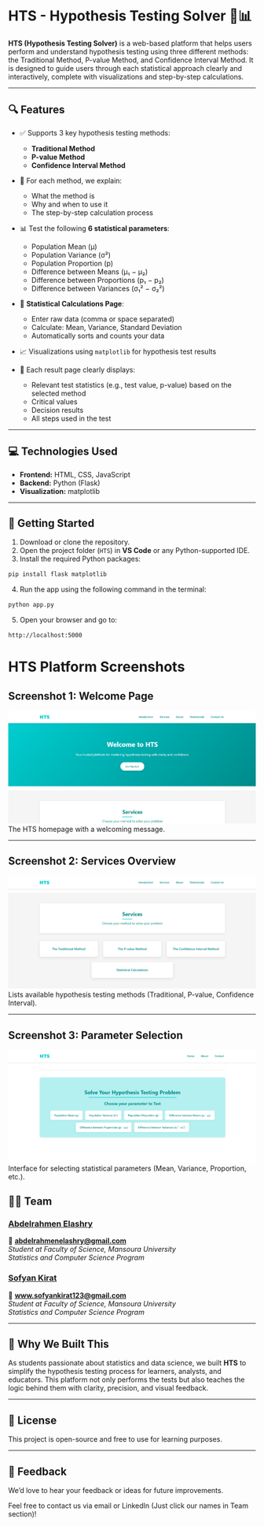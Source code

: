# HTS - Hypothesis Testing Solver 🧠📊

**HTS (Hypothesis Testing Solver)** is a web-based platform that helps users perform and understand hypothesis testing using three different methods: the Traditional Method, P-value Method, and Confidence Interval Method. It is designed to guide users through each statistical approach clearly and interactively, complete with visualizations and step-by-step calculations.

---

## 🔍 Features

- ✅ Supports 3 key hypothesis testing methods:
  - **Traditional Method**
  - **P-value Method**
  - **Confidence Interval Method**

- 📘 For each method, we explain:
  - What the method is
  - Why and when to use it
  - The step-by-step calculation process

- 📊 Test the following **6 statistical parameters**:
  - Population Mean (μ)
  - Population Variance (σ²)
  - Population Proportion (p)
  - Difference between Means (μ₁ − μ₂)
  - Difference between Proportions (p₁ − p₂)
  - Difference between Variances (σ₁² − σ₂²)

- 🔢 **Statistical Calculations Page**:
  - Enter raw data (comma or space separated)
  - Calculate: Mean, Variance, Standard Deviation
  - Automatically sorts and counts your data

- 📈 Visualizations using `matplotlib` for hypothesis test results

- 🧮 Each result page clearly displays:
  - Relevant test statistics (e.g., test value, p-value) based on the selected method
  - Critical values
  - Decision results
  - All steps used in the test

---

## 💻 Technologies Used

- **Frontend:** HTML, CSS, JavaScript  
- **Backend:** Python (Flask)  
- **Visualization:** matplotlib

---

## 🚀 Getting Started

1. Download or clone the repository.
2. Open the project folder (`HTS`) in **VS Code** or any Python-supported IDE.
3. Install the required Python packages:

```bash
pip install flask matplotlib
```
4. Run the app using the following command in the terminal:
```bash
python app.py
```
5. Open your browser and go to:
```bash
http://localhost:5000
```
# HTS Platform Screenshots  

## Screenshot 1: Welcome Page  
![Welcome Page](HTS/static/images/Screenshot_1.png)  
The HTS homepage with a welcoming message.  

---  

## Screenshot 2: Services Overview  
![Services Page](HTS/static/images/Screenshot_2.png)  
Lists available hypothesis testing methods (Traditional, P-value, Confidence Interval).  

---  

## Screenshot 3: Parameter Selection  
![Parameter Selection](HTS/static/images/Screenshot_3.png)  
Interface for selecting statistical parameters (Mean, Variance, Proportion, etc.).  

## 👨‍💻 Team

### [**Abdelrahmen Elashry**](https://www.linkedin.com/in/abdelrahmen-elashry/)  
📧 **abdelrahmenelashry@gmail.com**  
*Student at Faculty of Science, Mansoura University*  
*Statistics and Computer Science Program*

### [**Sofyan Kirat**](https://www.linkedin.com/in/sofyankirat/)
📧 **www.sofyankirat123@gmail.com**  
*Student at Faculty of Science, Mansoura University*  
*Statistics and Computer Science Program*

---

## 🧠 Why We Built This

As students passionate about statistics and data science, we built **HTS** to simplify the hypothesis testing process for learners, analysts, and educators. This platform not only performs the tests but also teaches the logic behind them with clarity, precision, and visual feedback.

---

## 📌 License

This project is open-source and free to use for learning purposes.

---

## 💬 Feedback

We’d love to hear your feedback or ideas for future improvements.

Feel free to contact us via email or LinkedIn (Just click our names in Team section)!
